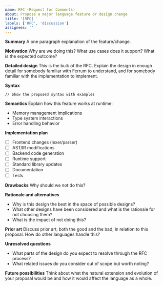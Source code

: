 ```yaml
---
name: RFC (Request for Comments)
about: Propose a major language feature or design change
title: '[RFC] '
labels: ['RFC', 'discussion']
assignees: ''
---
```


**Summary**
A one paragraph explanation of the feature/change.

**Motivation**
Why are we doing this? What use cases does it support? What is the expected outcome?

**Detailed design**
This is the bulk of the RFC. Explain the design in enough detail for somebody familiar with Ferrum to understand, and for somebody familiar with the implementation to implement.

**Syntax**
```ferrum
// Show the proposed syntax with examples
```

**Semantics**
Explain how this feature works at runtime:
- Memory management implications
- Type system interactions
- Error handling behavior

**Implementation plan**
- [ ] Frontend changes (lexer/parser)
- [ ] AST/IR modifications
- [ ] Backend code generation
- [ ] Runtime support
- [ ] Standard library updates
- [ ] Documentation
- [ ] Tests

**Drawbacks**
Why should we *not* do this?

**Rationale and alternatives**
- Why is this design the best in the space of possible designs?
- What other designs have been considered and what is the rationale for not choosing them?
- What is the impact of not doing this?

**Prior art**
Discuss prior art, both the good and the bad, in relation to this proposal. How do other languages handle this?

**Unresolved questions**
- What parts of the design do you expect to resolve through the RFC process?
- What related issues do you consider out of scope but worth noting?

**Future possibilities**
Think about what the natural extension and evolution of your proposal would be and how it would affect the language as a whole.
